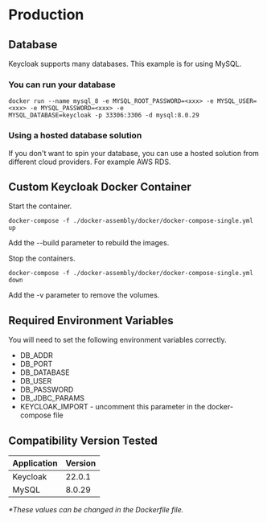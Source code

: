 # Production

## Database

Keycloak supports many databases. This example is for using MySQL.

### You can run your database

```
docker run --name mysql_8 -e MYSQL_ROOT_PASSWORD=<xxx> -e MYSQL_USER=<xxx> -e MYSQL_PASSWORD=<xxx> -e 
MYSQL_DATABASE=keycloak -p 33306:3306 -d mysql:8.0.29
```

### Using a hosted database solution

If you don't want to spin your database, you can use a hosted solution from different cloud providers. For
example AWS RDS.

## Custom Keycloak Docker Container

Start the container.

```
docker-compose -f ./docker-assembly/docker/docker-compose-single.yml up
```

Add the --build parameter to rebuild the images.

Stop the containers.

```
docker-compose -f ./docker-assembly/docker/docker-compose-single.yml down
```

Add the -v parameter to remove the volumes.

## Required Environment Variables

You will need to set the following environment variables correctly.

- DB_ADDR
- DB_PORT
- DB_DATABASE
- DB_USER
- DB_PASSWORD
- DB_JDBC_PARAMS
- KEYCLOAK_IMPORT - uncomment this parameter in the docker-compose file

## Compatibility Version Tested

| Application | Version |
|-------------|---------|
| Keycloak    | 22.0.1  |
| MySQL       | 8.0.29  |

_*These values can be changed in the Dockerfile file._
